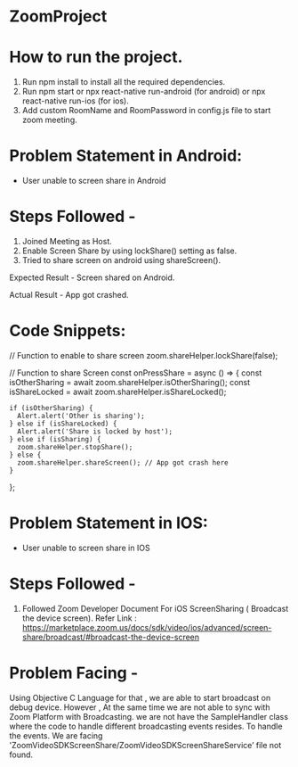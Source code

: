 # ZoomProject


# How to run the project.

1. Run npm install to install all the required dependencies.
2. Run npm start or npx react-native run-android (for android) or npx react-native run-ios (for ios).
3. Add custom RoomName and RoomPassword in config.js file to start zoom meeting.


# Problem Statement in Android: 

- User unable to screen share in Android



# Steps Followed - 

1. Joined Meeting as Host.
2. Enable Screen Share by using lockShare() setting as false.
3. Tried to share screen on android using shareScreen().


Expected Result - Screen shared on Android.

Actual Result - App got crashed.



# Code Snippets: 

// Function to enable to share screen
	zoom.shareHelper.lockShare(false); 

// Function to share Screen	
	const onPressShare = async () => {
const isOtherSharing = await zoom.shareHelper.isOtherSharing();
    const isShareLocked = await zoom.shareHelper.isShareLocked();

    if (isOtherSharing) {
      Alert.alert('Other is sharing');
    } else if (isShareLocked) {
      Alert.alert('Share is locked by host');
    } else if (isSharing) {
      zoom.shareHelper.stopShare();
    } else {
      zoom.shareHelper.shareScreen(); // App got crash here
    }
  };
  
  
  # Problem Statement in IOS:
  
  
- User unable to screen share in IOS


# Steps Followed - 

1. Followed Zoom Developer Document For iOS ScreenSharing ( Broadcast the device screen).
Refer Link : https://marketplace.zoom.us/docs/sdk/video/ios/advanced/screen-share/broadcast/#broadcast-the-device-screen


# Problem Facing - 

Using Objective C Language for that , we are able to start broadcast on debug device. However , At the same time we are not able to sync with Zoom Platform with Broadcasting. we are not have the SampleHandler class where the code to handle different broadcasting events resides. To handle the events. We are facing 'ZoomVideoSDKScreenShare/ZoomVideoSDKScreenShareService’ file not found.

